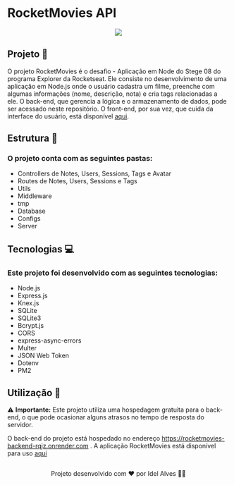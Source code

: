 # RocketMovies API

<p align="center">
  <img src="https://github.com/user-attachments/assets/8be5fac7-c197-4bea-9730-15bfeffe141f">
</p>


## Projeto 📁
O projeto RocketMovies é o desafio - Aplicação em Node do Stege 08 do programa Explorer da Rocketseat. Ele consiste no desenvolvimento de uma aplicação em Node.js onde o usuário cadastra um filme, preenche com algumas informações (nome, descrição, nota) e cria tags relacionadas a ele.
O back-end, que gerencia a lógica e o armazenamento de dados, pode ser acessado neste repositório. O front-end, por sua vez, que cuida da interface do usuário, está disponível [aqui](https://github.com/Idel-Alves/RocketMovies_frontend).

## Estrutura 📌
### O projeto conta com as seguintes pastas:
<ul>
  <li>Controllers de Notes, Users, Sessions, Tags e Avatar</li>
  <li>Routes de Notes, Users, Sessions e Tags</li>
  <li>Utils</li>
  <li>Middleware</li>
  <li>tmp</li>
  <li>Database</li>
  <li>Configs</li>
  <li>Server</li>
</ul>

## Tecnologias 💻
### Este projeto foi desenvolvido com as seguintes tecnologias:
<ul>
  <li>Node.js</li>
  <li>Express.js</li>
  <li>Knex.js</li>
  <li>SQLite</li>
  <li>SQLite3</li>
  <li>Bcrypt.js</li>
  <li>CORS</li>
  <li>express-async-errors</li>
   <li>Multer</li>
  <li>JSON Web Token</li>
  <li>Dotenv</li>
  <li>PM2</li>
</ul>

## Utilização 🚀
⚠️ **Importante:** Este projeto utiliza uma hospedagem gratuita para o back-end, o que pode ocasionar alguns atrasos no tempo de resposta do servidor.

O back-end do projeto está hospedado no endereço https://rocketmovies-backend-rqjz.onrender.com . A aplicação RocketMovies está disponível para uso [aqui](https://rocketmovie-il.netlify.app/)

##

<div align="center">
  Projeto desenvolvido com ❤️ por Idel Alves 👋🏾
</div>
